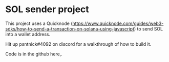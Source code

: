 # SOL sender project

This project uses a Quicknode (https://www.quicknode.com/guides/web3-sdks/how-to-send-a-transaction-on-solana-using-javascript) to send SOL into a wallet address.

Hit up psntnick#4092 on discord for a walkthrough of how to build it.

Code is in the github here,.